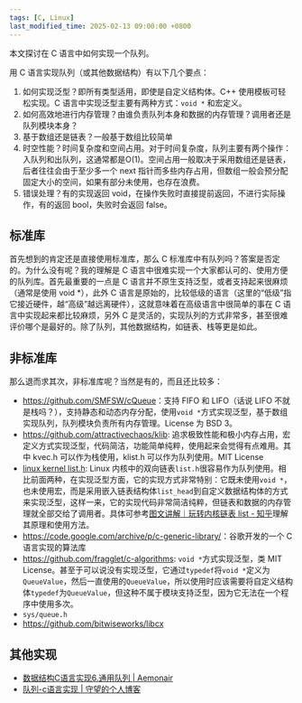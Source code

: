 ```yaml
---
tags: [C, Linux]
last_modified_time: 2025-02-13 09:00:00 +0800
---
```


本文探讨在 C 语言中如何实现一个队列。

用 C 语言实现队列（或其他数据结构）有以下几个要点：

1. 如何实现泛型？即所有类型适用，即使是自定义结构体。C++ 使用模板可轻松实现。C 语言中实现泛型主要有两种方式：`void *` 和宏定义。
2. 如何高效地进行内存管理？由谁负责队列本身和数据的内存管理？调用者还是队列模块本身？
3. 基于数组还是链表？一般基于数组比较简单
4. 时空性能？时间复杂度和空间占用。对于时间复杂度，队列主要有两个操作：入队列和出队列，这通常都是O(1)。空间占用一般取决于采用数组还是链表，后者往往会由于至少多一个 next 指针而多些内存占用，但数组一般会预分配固定大小的空间，如果有部分未使用，也存在浪费。
5. 错误处理？有的实现返回 void，在操作失败时直接提前返回，不进行实际操作，有的返回 bool，失败时会返回 false。

## 标准库

首先想到的肯定还是直接使用标准库，那么 C 标准库中有队列吗？答案是否定的。为什么没有呢？我的理解是 C 语言中很难实现一个大家都认可的、使用方便的队列库。首先最重要的一点是 C 语言并不原生支持泛型，或者支持起来很麻烦（通常是使用 void *），此外 C 语言是原始的，比较低级的语言（这里的“低级”指它接近硬件，越“高级”越远离硬件），这就意味着在高级语言中很简单的事在 C 语言中实现起来都比较麻烦，另外 C 是灵活的，实现队列的方式非常多，甚至很难评价哪个是最好的。除了队列，其他数据结构，如链表、栈等更是如此。

## 非标准库

那么退而求其次，非标准库呢？当然是有的，而且还比较多：

* <https://github.com/SMFSW/cQueue>：支持 FIFO 和 LIFO（话说 LIFO 不就是栈吗？），支持静态和动态内存分配，使用`void *`方式实现泛型，基于数组实现队列，队列模块负责所有内存管理。License 为 BSD 3。
* <https://github.com/attractivechaos/klib>: 追求极致性能和极小内存占用，宏定义方式实现泛型，代码简洁，功能简单纯粹，使用起来会觉得有点难用。其中 kvec.h 可以作为栈使用，klist.h 可以作为队列使用。MIT License
* [linux kernel list.h](https://github.com/torvalds/linux/blob/master/include/linux/list.h): Linux 内核中的双向链表`list.h`很容易作为队列使用。相比前面两种，在实现泛型方面，它的实现方式非常特别：它既未使用`void *`，也未使用宏，而是采用嵌入链表结构体`list_head`到自定义数据结构体的方式来实现泛型，这样一来，它的实现代码非常简洁纯粹，但链表和数据的内存管理就全部交给了调用者。具体可参考[图文讲解｜玩转内核链表 list - 知乎](https://zhuanlan.zhihu.com/p/450778696)理解其原理和使用方法。
* <https://code.google.com/archive/p/c-generic-library/>：谷歌开发的一个 C 语言实现的算法库
* <https://github.com/fragglet/c-algorithms>: `void *`方式实现泛型，类 MIT License。甚至于可以说没有实现泛型，它通过`typedef`将`void *`定义为`QueueValue`，然后一直使用的`QueueValue`，所以使用时应该需要将自定义结构体`typedef`为`QueueValue`，但这种不属于模块支持泛型，因为它无法在一个程序中使用多次。
* `sys/queue.h`
* <https://github.com/bitwiseworks/libcx>

## 其他实现

* [数据结构C语言实现6.通用队列 \| Aemonair](https://aemonair.github.io/2016/06/18/Data_Structure_06_General_Queue/)
* [队列-c语言实现 \| 守望的个人博客](https://www.yanbinghu.com/2019/03/28/13055.html)
